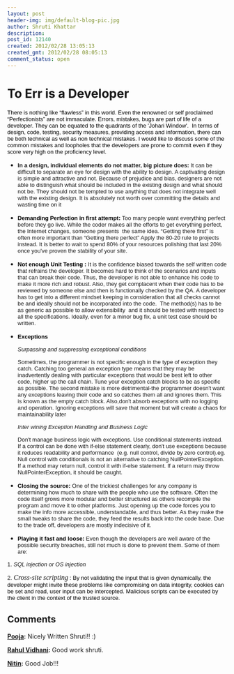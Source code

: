 ```yaml
---
layout: post
header-img: img/default-blog-pic.jpg
author: Shruti Khattar
description: 
post_id: 12140
created: 2012/02/28 13:05:13
created_gmt: 2012/02/28 08:05:13
comment_status: open
---
```


# To Err is a Developer

<p style="text-align: left;" align="CENTER"><span style="color: #000000; font-family: arial, helvetica, sans-serif; font-size: small;" color="#000000"><span face="Arial, sans-serif"><span size="2">There is nothing like “flawless” in this world. Even the renowned or self proclaimed “Perfectionists” are not immaculate. Errors, mistakes, bugs are part of life of a developer. They can be equated to the quadrants of the 'Johari Window'.  In terms of design, code, testing, security measures, providing access and information, there can be both technical as well as non technical mistakes. I would like to discuss some of the common mistakes and loopholes that the developers are prone to commit even if they score very high on the proficiency level.</span></span></span></p>

<p align="CENTER"><span style="color: #000000; font-family: arial, helvetica, sans-serif; font-size: small;" color="#000000"><span face="Arial, sans-serif"><span size="2"><!--more--></span></span></span></p>

<ul>
    <li><strong><span style="font-family: arial, helvetica, sans-serif; font-size: small;">In a design, individual elements do not matter, big picture does: </span></strong><span style="font-family: arial, helvetica, sans-serif; font-size: small;">It can be difficult to separate an eye for design with the ability to design. A captivating design is simple and attractive and not. Because of prejudice and bias, designers are not able to distinguish what should be included in the existing design and what should not be. They should not be tempted to use anything that does not integrate well with the existing design. It is absolutely not worth over committing the details and wasting time on it</span></li>
</ul>

<ul>
    <li><strong><span style="color: #000000; font-family: arial, helvetica, sans-serif; font-size: small;" color="#000000"><span face="Arial, sans-serif"><span size="2">Demanding Perfection in first attempt: </span></span></span></strong><span style="font-family: arial, helvetica, sans-serif; font-size: small;">Too many people want everything perfect before they go live. While the coder makes all the efforts to get everything perfect, the Internet changes, someone presents  the same idea. “Getting there first” is often more important than “Getting there perfect” Apply the 80-20 rule to projects instead. It is better to wait to spend 80% of your resources polishing that last 20% once you've proven the stability of your site.</span></li>
</ul>

<ul>
    <li><strong><span style="color: #000000; font-family: arial, helvetica, sans-serif; font-size: small;" color="#000000"><span face="Arial, sans-serif"><span size="2">Not enough Unit Testing : </span></span></span></strong><span style="font-family: arial, helvetica, sans-serif; font-size: small;">It is the confidence biased towards the self written code that refrains the developer. It becomes hard to think of the scenarios and inputs that can break their code. Thus, the developer is not able to enhance his code to make it more rich and robust. Also, they get complacent when their code has to be reviewed by someone else and then is functionally checked by the QA.  A developer has to get into a different mindset keeping in consideration that all checks cannot be and ideally should not be incorporated into the code.  The method(s) has to be as generic as possible to allow extensibility  and it should be tested with respect to all the specifications. Ideally, even for a minor bug fix, a unit test case should be written.</span></li>
</ul>

<ul>
    <li>
<p align="LEFT"><span style="color: #000000; font-family: arial, helvetica, sans-serif; font-size: small;" color="#000000"><span face="Arial, sans-serif"><span size="2"><b>Exceptions</b></span></span></span></p>
<p align="LEFT"><em style="font-family: arial, helvetica, sans-serif; font-size: small;"><span color="#000000"><span face="Arial, sans-serif"><span size="2">Surpassing     and suppressing exceptional conditions</span></span></span></em></p>
<p align="LEFT"><span style="font-family: arial, helvetica, sans-serif; font-size: small;">Sometimes, the programmer is not specific enough in the type of exception they catch. Catching too general an exception type means that they may be inadvertently dealing with particular exceptions that would be best left to other code, higher up the call chain. Tune your exception catch blocks to be as specific as possible. The second mistake is more detrimental-the programmer doesn't want any exceptions leaving their code and so catches them all and ignores them. This is known as the empty catch block. Also,don't absorb exceptions with no logging and operation. Ignoring exceptions will save that moment but will create a chaos for maintainability later</span></p>
<p align="LEFT"><em style="font-family: arial, helvetica, sans-serif; font-size: small;"><span color="#000000"><span face="Arial, sans-serif"><span size="2"><span face="'times new roman', times" size="3">Inter wining Exception Handling and Business Logic</span></span></span></span></em></p>
<p align="LEFT"><span style="font-family: arial, helvetica, sans-serif; font-size: small;">Don't manage business logic with exceptions. Use conditional statements instead. If a control can be done with if-else statement clearly, don't use exceptions because it reduces readability and performance  (e.g. null control, divide by zero control).eg. Null control with conditionals is not an alternative to catching NullPointerException. If a method may return null, control it with if-else statement. If a return may throw NullPointerException, it should be caught.</span></p>
</li>
</ul>

<ul>
    <li><span style="font-family: arial, helvetica, sans-serif; font-size: small;"><strong><span style="color: #000000;" color="#000000"><span face="Arial, sans-serif"><span size="2"><b>Closing   the source: </b></span></span></span></strong></span><span style="font-family: arial, helvetica, sans-serif; font-size: small;">One of the trickiest challenges for any company is determining how much to share with the people who use the software. Often the code itself grows more modular and better structured as others recompile the program and move it to other platforms. Just opening up the code forces you to make the info more accessible, understandable, and thus better. As they make the small tweaks to share the code, they feed the results back into the code base. Due to the trade off, developers are mostly indecisive of it.</span></li>
</ul>

<ul>
    <li><span style="color: #000000; font-family: arial, helvetica, sans-serif; font-size: small;" color="#000000"><span face="Arial, sans-serif"><span size="2"><b>Playing     it fast and loose: </b></span></span></span><span style="font-family: arial, helvetica, sans-serif; font-size: small;">Even though the developers are well aware of the possible security breaches, still not much is done to prevent them. Some of them are:</span></li>
</ul>

<p><span color="#000000" style="font-family: arial, helvetica, sans-serif; font-size: small;"><span face="Arial, sans-serif"><span size="2">1. <i>SQL  injection or OS injection</i></span></span></span></p>
<p><span style="font-family: arial, helvetica, sans-serif; font-size: small;"><span color="#000000"><span face="Arial, sans-serif"><span size="2">2. <i style="font-family: 'times new roman', times; font-size: medium;">Cross-site   scripting</i></span></span></span><span color="#000000" style="color: #000000;"><span face="Arial, sans-serif"><span size="2"> : By not validating the input that is given dynamically, the     developer might invite these problems like compromising on data     integrity, cookies can be set and read, user input can be   intercepted. Malicious scripts can be executed by the client in     the context of the trusted source.</span></span></span></span></p>

## Comments

**[Pooja](#7808 "2012-02-28 14:43:42"):** Nicely Written Shruti!! :)

**[Rahul Vidhani](#7809 "2012-02-28 15:52:10"):** Good work shruti.

**[Nitin](#7812 "2012-02-29 05:49:45"):** Good Job!!!

